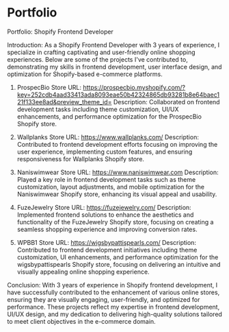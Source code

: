 # Portfolio

Portfolio: Shopify Frontend Developer

Introduction:
As a Shopify Frontend Developer with 3 years of experience, I specialize in crafting captivating and user-friendly online shopping experiences. Below are some of the projects I've contributed to, demonstrating my skills in frontend development, user interface design, and optimization for Shopify-based e-commerce platforms.


1. ProspecBio
Store URL: https://prospecbio.myshopify.com/?key=252cdb4aad33413ada8093eae50b42324865db93281b8e64baec121f133ee8ad&preview_theme_id=
Description: Collaborated on frontend development tasks including theme customization, UI/UX enhancements, and performance optimization for the ProspecBio Shopify store.

2. Wallplanks
Store URL: https://www.wallplanks.com/
Description: Contributed to frontend development efforts focusing on improving the user experience, implementing custom features, and ensuring responsiveness for Wallplanks Shopify store.

4. Naniswimwear
Store URL: https://www.naniswimwear.com
Description: Played a key role in frontend development tasks such as theme customization, layout adjustments, and mobile optimization for the Naniswimwear Shopify store, enhancing its visual appeal and usability.

4. FuzeJewelry
Store URL: https://fuzejewelry.com/
Description: Implemented frontend solutions to enhance the aesthetics and functionality of the FuzeJewelry Shopify store, focusing on creating a seamless shopping experience and improving conversion rates.

5. WPBB1
Store URL: https://wigsbypattispearls.com/
Description: Contributed to frontend development initiatives including theme customization, UI enhancements, and performance optimization for the wigsbypattispearls Shopify store, focusing on delivering an intuitive and visually appealing online shopping experience.

Conclusion:
With 3 years of experience in Shopify frontend development, I have successfully contributed to the enhancement of various online stores, ensuring they are visually engaging, user-friendly, and optimized for performance. These projects reflect my expertise in frontend development, UI/UX design, and my dedication to delivering high-quality solutions tailored to meet client objectives in the e-commerce domain.
